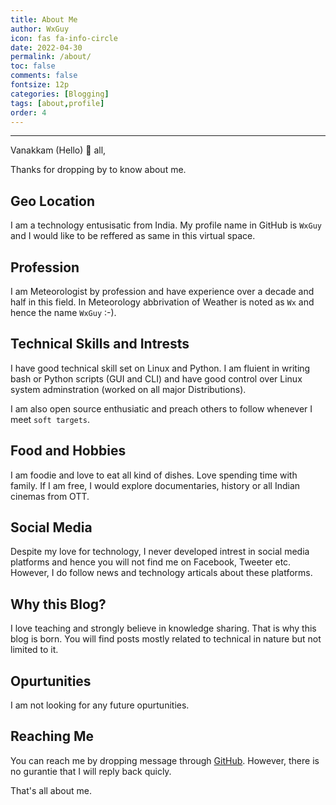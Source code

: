 ```yaml
---
title: About Me
author: WxGuy
icon: fas fa-info-circle
date: 2022-04-30
permalink: /about/
toc: false
comments: false
fontsize: 12p
categories: [Blogging]
tags: [about,profile]
order: 4
---
```


-----------------------------

Vanakkam (Hello) 🙏 all,

Thanks for dropping by to know about me. 

## Geo Location 

I am a technology entusisatic from India. My profile name in GitHub is `WxGuy` and I would like to be reffered as same in this virtual space.

## Profession

I am Meteorologist by profession and have experience over a decade and half in this field. In Meteorology abbrivation of Weather is noted as `Wx` and hence the name `WxGuy` :-).

## Technical Skills and Intrests

I have good technical skill set on Linux and Python. I am fluient in writing bash or Python scripts (GUI and CLI) and have good control over Linux system adminstration (worked on all major Distributions).  

I am also open source enthusiatic and preach others to follow whenever I meet `soft targets`.

## Food and Hobbies

I am foodie and love to eat all kind of dishes. Love spending time with family. If I am free, I would explore documentaries, history or all Indian cinemas from OTT.

## Social Media

Despite my love for technology, I  never developed intrest in social media platforms and hence you will not find me on Facebook, Tweeter etc. However, I do follow news and technology articals about these platforms.

## Why this Blog?

I love teaching and strongly believe in knowledge sharing. That is why this blog is born. You will find posts mostly related to technical in nature but not limited to it.

## Opurtunities

I am not looking for any future opurtunities.

## Reaching Me

You can reach me by dropping message through [GitHub](https://github.com/wxguy). However, there is no gurantie that I will reply back quicly.

That's all about me. 